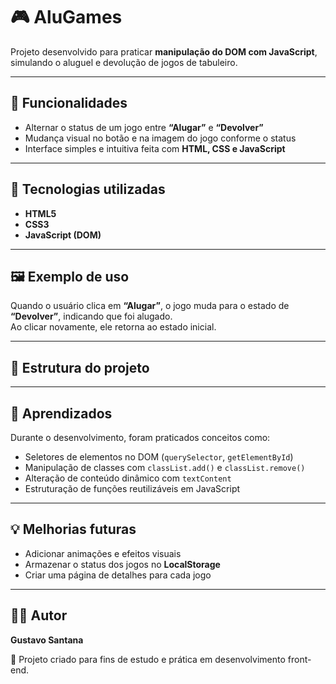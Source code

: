 # 🎮 AluGames

Projeto desenvolvido para praticar **manipulação do DOM com JavaScript**, simulando o aluguel e devolução de jogos de tabuleiro.

---

## 🧩 Funcionalidades

- Alternar o status de um jogo entre **“Alugar”** e **“Devolver”**  
- Mudança visual no botão e na imagem do jogo conforme o status  
- Interface simples e intuitiva feita com **HTML, CSS e JavaScript**

---

## 🚀 Tecnologias utilizadas

- **HTML5**
- **CSS3**
- **JavaScript (DOM)**

---

## 🖼️ Exemplo de uso

Quando o usuário clica em **“Alugar”**, o jogo muda para o estado de **“Devolver”**, indicando que foi alugado.  
Ao clicar novamente, ele retorna ao estado inicial.

---

## 📁 Estrutura do projeto
---

## 🧠 Aprendizados

Durante o desenvolvimento, foram praticados conceitos como:

- Seletores de elementos no DOM (`querySelector`, `getElementById`)
- Manipulação de classes com `classList.add()` e `classList.remove()`
- Alteração de conteúdo dinâmico com `textContent`
- Estruturação de funções reutilizáveis em JavaScript

---

## 💡 Melhorias futuras

- Adicionar animações e efeitos visuais  
- Armazenar o status dos jogos no **LocalStorage**  
- Criar uma página de detalhes para cada jogo  

---

## 👨‍💻 Autor

**Gustavo Santana**

💼 Projeto criado para fins de estudo e prática em desenvolvimento front-end.
